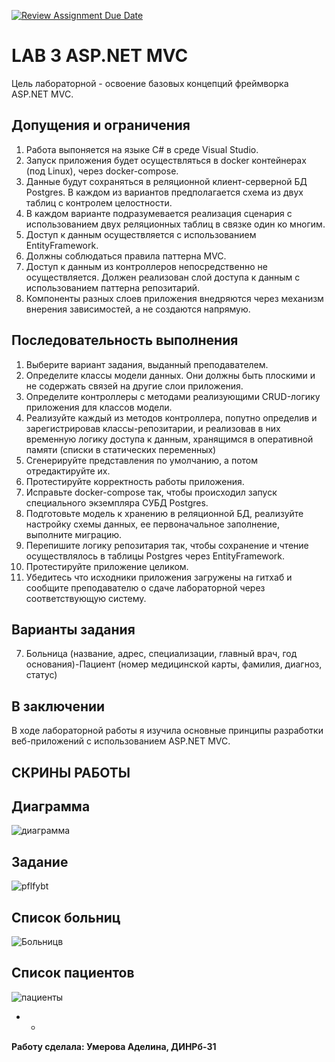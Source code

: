 [![Review Assignment Due Date](https://classroom.github.com/assets/deadline-readme-button-24ddc0f5d75046c5622901739e7c5dd533143b0c8e959d652212380cedb1ea36.svg)](https://classroom.github.com/a/QC03c-6L)
# LAB 3 ASP.NET MVC

Цель лабораторной - освоение базовых концепций фреймворка ASP.NET MVC.

## Допущения и ограничения

1. Работа выпоняется на языке C# в среде Visual Studio.
2. Запуск приложения будет осуществляться в docker контейнерах (под Linux), через docker-compose.
3. Данные будут сохраняться в реляционной клиент-серверной БД Postgres. В каждом из вариантов предполагается схема из двух таблиц с контролем целостности.
4. В каждом варианте подразумевается реализация сценария с использованием двух реляционных таблиц в связке один ко многим.
5. Доступ к данным осуществляется с использованием EntityFramework.
6. Должны соблюдаться правила паттерна MVC.
7. Доступ к данным из контроллеров непосредственно не осуществляется. Должен реализован слой доступа к данным с использованием паттерна репозитарий.
8. Компоненты разных слоев приложения внедряются через механизм внерения зависимостей, а не создаются напрямую.

## Последовательность выполнения

1. Выберите вариант задания, выданный преподавателем. 
2. Определите классы модели данных. Они должны быть плоскими и не содержать связей на другие слои приложения.
3. Определите контроллеры с методами реализующими CRUD-логику приложения для классов модели.
4. Реализуйте каждый из методов контроллера, попутно определив и зарегистрировав классы-репозитарии, и реализовав в них временную логику доступа к данным, хранящимся в оперативной памяти (списки в статических переменных)
5. Сгенерируйте представления по умолчанию, а потом отредактируйте их.
6. Протестируйте корректность работы приложения.
7. Исправьте docker-compose так, чтобы происходил запуск специального экземпляра СУБД Postgres.
8. Подготовьте модель к хранению в реляционной БД, реализуйте настройку схемы данных, ее первоначальное заполнение, выполните миграцию.
9. Перепишите логику репозитария так, чтобы сохранение и чтение осуществлялось в таблицы Postgres через EntityFramework.
10. Протестируйте приложение целиком.
11. Убедитесь что исходники приложения загружены на гитхаб и сообщите преподавателю о сдаче лабораторной через соответствующую систему.

## Варианты задания

7. Больница (название, адрес, специализации, главный врач, год основания)-Пациент (номер медицинской карты, фамилия, диагноз, статус)

## В заключении

В ходе лабораторной работы я изучила основные принципы разработки веб-приложений с использованием ASP.NET MVC.

## **СКРИНЫ РАБОТЫ**

## **Диаграмма**
![диаграмма](https://github.com/adviswlw/Lab2_ASP.NET_MVC/assets/76786845/e3ca2e22-f3da-42ea-8a99-8f0c16a1c6e1)

## **Задание**
![pflfybt](https://github.com/adviswlw/Lab2_ASP.NET_MVC/assets/76786845/3941aa47-4bd5-4b22-965e-61b9b291c3a7)


## **Список больниц**
![Больницв](https://github.com/adviswlw/Lab2_ASP.NET_MVC/assets/76786845/0470fb32-cd50-4aa1-b613-5b2f447ed6f9)


## **Список пациентов**
![пациенты](https://github.com/adviswlw/Lab2_ASP.NET_MVC/assets/76786845/8a63e56c-aaed-4f06-b3e5-0ca86cdee7c2)


* *


**Работу сделала: Умерова Аделина, ДИНРб-31**
